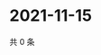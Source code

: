 # 2021-11-15

共 0 条

<!-- BEGIN WEIBO -->
<!-- 最后更新时间 Mon Nov 15 2021 02:09:41 GMT+0800 (China Standard Time) -->

<!-- END WEIBO -->
